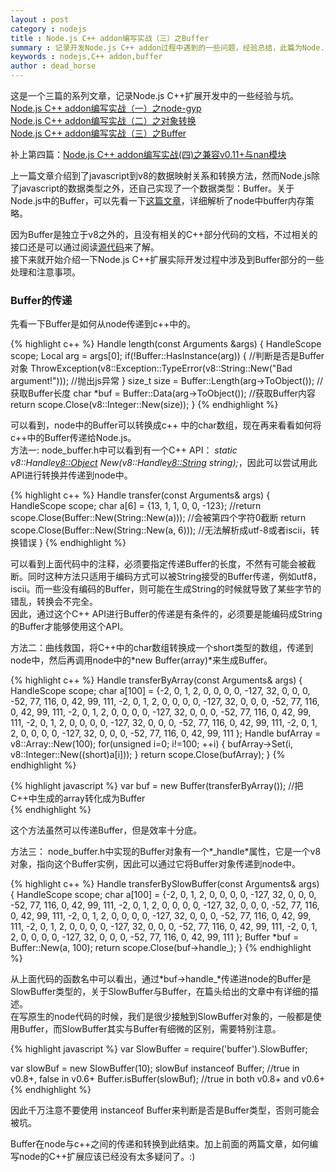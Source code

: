 ```yaml
---
layout : post
category : nodejs 
title : Node.js C++ addon编写实战（三）之Buffer
summary : 记录开发Node.js C++ addon过程中遇到的一些问题，经验总结，此篇为Node.js中的buffer与C++之间的转换。   
keywords : nodejs,C++ addon,buffer
author : dead_horse
---
```


这是一个三篇的系列文章，记录Node.js C++扩展开发中的一些经验与坑。   
[Node.js C++ addon编写实战（一）之node-gyp](/nodejs/2012/10/08/c_addon_in_nodejs_node_gyp.html)   
[Node.js C++ addon编写实战（二）之对象转换 ](/nodejs/2012/10/09/c_addon_in_nodejs_object.html)   
[Node.js C++ addon编写实战（三）之Buffer](/nodejs/2012/10/10/c_addon_in_nodejs_buffer.html)   

补上第四篇：[Node.js C++ addon编写实战(四)之兼容v0.11+与nan模块](/nodejs/2013/11/10/c_addon_in_nodejs_11.html)  

上一篇文章介绍到了javascript到v8的数据映射关系和转换方法，然而Node.js除了javascript的数据类型之外，还自己实现了一个数据类型：Buffer。关于Node.js中的Buffer，可以先看一下[这篇文章](http://cnodejs.org/topic/4f16442ccae1f4aa27001067)，详细解析了node中buffer内存策略。   

因为Buffer是独立于v8之外的，且没有相关的C++部分代码的文档，不过相关的接口还是可以通过阅读[源代码](https://github.com/joyent/node/blob/master/src/node_buffer.h)来了解。   
接下来就开始介绍一下Node.js C++扩展实际开发过程中涉及到Buffer部分的一些处理和注意事项。   

### Buffer的传递   
先看一下Buffer是如何从node传递到c++中的。 

{% highlight c++ %}
Handle<Value> length(const Arguments &args) {
  HandleScope scope;
  Local<Value> arg = args[0];
  if(!Buffer::HasInstance(arg)) { //判断是否是Buffer对象
    ThrowException(v8::Exception::TypeError(v8::String::New("Bad argument!")));  //抛出js异常 
  }
  size_t size = Buffer::Length(arg->ToObject());  //获取Buffer长度
  char *buf = Buffer::Data(arg->ToObject());      //获取Buffer内容
  return scope.Close(v8::Integer::New(size));
}
{% endhighlight %}

可以看到，node中的Buffer可以转换成c++ 中的char数组，现在再来看看如何将c++中的Buffer传递给Node.js。   
方法一: node_buffer.h中可以看到有一个C++ API： *static v8::Handle<v8::Object> New(v8::Handle<v8::String> string);*，因此可以尝试用此API进行转换并传递到node中。   

{% highlight c++ %}
Handle<Value> transfer(const Arguments& args) {
  HandleScope scope;
  char a[6] = {13, 1, 1, 0, 0, -123};
  //return scope.Close(Buffer::New(String::New(a))); //会被第四个字符0截断
  return scope.Close(Buffer::New(String::New(a, 6))); //无法解析成utf-8或者iscii，转换错误
}
{% endhighlight %}

可以看到上面代码中的注释，必须要指定传递Buffer的长度，不然有可能会被截断。同时这种方法只适用于编码方式可以被String接受的Buffer传递，例如utf8，iscii。而一些没有编码的Buffer，则可能在生成String的时候就导致了某些字节的错乱，转换会不完全。   
因此，通过这个C++ API进行Buffer的传递是有条件的，必须要是能编码成String的Buffer才能够使用这个API。  

方法二：曲线救国，将C++中的char数组转换成一个short类型的数组，传递到node中，然后再调用node中的*new Buffer(array)*来生成Buffer。   

{% highlight c++ %}
Handle<Value> transferByArray(const Arguments& args) {
  HandleScope scope;
  char a[100] = {-2, 0, 1, 2, 0, 0, 0, 0, -127, 32, 0, 0, 0, -52, 77, 116, 0, 42, 99, 111,
                -2, 0, 1, 2, 0, 0, 0, 0, -127, 32, 0, 0, 0, -52, 77, 116, 0, 42, 99, 111,
                -2, 0, 1, 2, 0, 0, 0, 0, -127, 32, 0, 0, 0, -52, 77, 116, 0, 42, 99, 111,
                -2, 0, 1, 2, 0, 0, 0, 0, -127, 32, 0, 0, 0, -52, 77, 116, 0, 42, 99, 111,
                -2, 0, 1, 2, 0, 0, 0, 0, -127, 32, 0, 0, 0, -52, 77, 116, 0, 42, 99, 111
                };
  Handle<Array> bufArray = v8::Array::New(100);
  for(unsigned i=0; i!=100; ++i) {
    bufArray->Set(i, v8::Integer::New((short)a[i]));
  }
  return scope.Close(bufArray);
}
{% endhighlight %}

{% highlight javascript %}
var buf = new Buffer(transferByArray());  //把C++中生成的array转化成为Buffer   
{% endhighlight %}

这个方法虽然可以传递Buffer，但是效率十分底。   

方法三： node_buffer.h中实现的Buffer对象有一个*_handle*属性，它是一个v8对象，指向这个Buffer实例，因此可以通过它将Buffer对象传递到node中。  

{% highlight c++ %}
Handle<Value> transferBySlowBuffer(const Arguments& args) {
  HandleScope scope;
  char a[100] = {-2, 0, 1, 2, 0, 0, 0, 0, -127, 32, 0, 0, 0, -52, 77, 116, 0, 42, 99, 111,
                -2, 0, 1, 2, 0, 0, 0, 0, -127, 32, 0, 0, 0, -52, 77, 116, 0, 42, 99, 111,
                -2, 0, 1, 2, 0, 0, 0, 0, -127, 32, 0, 0, 0, -52, 77, 116, 0, 42, 99, 111,
                -2, 0, 1, 2, 0, 0, 0, 0, -127, 32, 0, 0, 0, -52, 77, 116, 0, 42, 99, 111,
                -2, 0, 1, 2, 0, 0, 0, 0, -127, 32, 0, 0, 0, -52, 77, 116, 0, 42, 99, 111
                };
  Buffer *buf = Buffer::New(a, 100);
  return scope.Close(buf->handle_);
}
{% endhighlight %}

从上面代码的函数名中可以看出，通过*buf->handle_*传递进node的Buffer是SlowBuffer类型的，关于SlowBuffer与Buffer，在篇头给出的文章中有详细的描述。   
在写原生的node代码的时候，我们是很少接触到SlowBuffer对象的，一般都是使用Buffer，而SlowBuffer其实与Buffer有细微的区别，需要特别注意。   

{% highlight javascript %}
var SlowBuffer = require('buffer').SlowBuffer;

var slowBuf = new SlowBuffer(10);
slowBuf instanceof Buffer; //true in v0.8+, false in v0.6+
Buffer.isBuffer(slowBuf);  //true in both v0.8+ and v0.6+
{% endhighlight %}

因此千万注意不要使用 instanceof Buffer来判断是否是Buffer类型，否则可能会被坑。   

Buffer在node与c++之间的传递和转换到此结束。加上前面的两篇文章，如何编写node的C++扩展应该已经没有太多疑问了。:)   